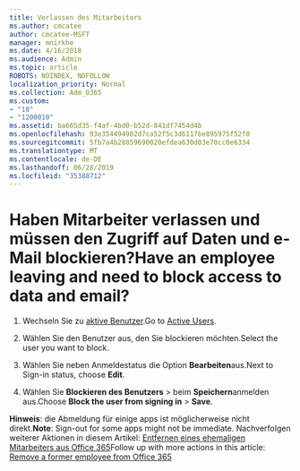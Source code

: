 ```yaml
---
title: Verlassen des Mitarbeiters
ms.author: cmcatee
author: cmcatee-MSFT
manager: mnirkhe
ms.date: 4/16/2018
ms.audience: Admin
ms.topic: article
ROBOTS: NOINDEX, NOFOLLOW
localization_priority: Normal
ms.collection: Adm_O365
ms.custom:
- "18"
- "1200010"
ms.assetid: ba665d35-f4af-4bd0-b52d-841df7454d4b
ms.openlocfilehash: 93e354494902d7ca52f5c3d6117be895975f52f0
ms.sourcegitcommit: 5fb7a4b28859690020efdea630d03e70cc0e6334
ms.translationtype: MT
ms.contentlocale: de-DE
ms.lasthandoff: 06/28/2019
ms.locfileid: "35388712"
---
```

# <a name="have-an-employee-leaving-and-need-to-block-access-to-data-and-email"></a><span data-ttu-id="b05ba-102">Haben Mitarbeiter verlassen und müssen den Zugriff auf Daten und e-Mail blockieren?</span><span class="sxs-lookup"><span data-stu-id="b05ba-102">Have an employee leaving and need to block access to data and email?</span></span>
  
1. <span data-ttu-id="b05ba-103">Wechseln Sie zu [aktive Benutzer](https://admin.microsoft.com/Adminportal/Home?source=applauncher#/users).</span><span class="sxs-lookup"><span data-stu-id="b05ba-103">Go to [Active Users](https://admin.microsoft.com/Adminportal/Home?source=applauncher#/users).</span></span>

2. <span data-ttu-id="b05ba-104">Wählen Sie den Benutzer aus, den Sie blockieren möchten.</span><span class="sxs-lookup"><span data-stu-id="b05ba-104">Select the user you want to block.</span></span>

3. <span data-ttu-id="b05ba-105">Wählen Sie neben Anmeldestatus die Option **Bearbeiten**aus.</span><span class="sxs-lookup"><span data-stu-id="b05ba-105">Next to Sign-in status, choose **Edit**.</span></span>

4. <span data-ttu-id="b05ba-106">Wählen Sie **Blockieren des Benutzers** \> beim **Speichern**anmelden aus.</span><span class="sxs-lookup"><span data-stu-id="b05ba-106">Choose **Block the user from signing in** \> **Save**.</span></span>

 <span data-ttu-id="b05ba-107">**Hinweis**: die Abmeldung für einige apps ist möglicherweise nicht direkt.</span><span class="sxs-lookup"><span data-stu-id="b05ba-107">**Note**: Sign-out for some apps might not be immediate.</span></span> <span data-ttu-id="b05ba-108">Nachverfolgen weiterer Aktionen in diesem Artikel: [Entfernen eines ehemaligen Mitarbeiters aus Office 365](https://support.office.com/article/Remove-a-former-employee-from-Office-365-44d96212-4d90-4027-9aa9-a95eddb367d1.aspx)</span><span class="sxs-lookup"><span data-stu-id="b05ba-108">Follow up with more actions in this article: [Remove a former employee from Office 365](https://support.office.com/article/Remove-a-former-employee-from-Office-365-44d96212-4d90-4027-9aa9-a95eddb367d1.aspx)</span></span>
